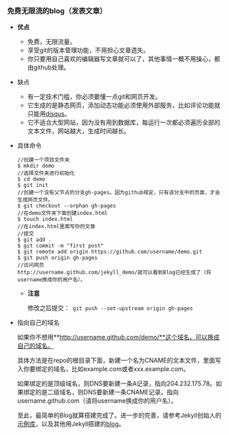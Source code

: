 ### 免费无限流的blog（发表文章）

* **优点**

  * 免费，无限流量。
  * 享受git的版本管理功能，不用担心文章遗失。
  * 你只要用自己喜欢的编辑器写文章就可以了，其他事情一概不用操心，都由github处理。

* 缺点

  * 有一定技术门槛，你必须要懂一点git和网页开发。
  * 它生成的是静态网页，添加动态功能必须使用外部服务，比如评论功能就只能用[disqus](http://disqus.com/)。
  * 它不适合大型网站，因为没有用到数据库，每运行一次都必须遍历全部的文本文件，网站越大，生成时间越长。

* 具体命令

  ```
  //创建一个项目文件夹
  $ mkdir demo
  //选择文件夹进行初始化
  $ cd demo
  $ git init
  //创建一个没有父节点的分支gh-pages。因为github规定，只有该分支中的页面，才会生成网页文件。
  $ git checkout --orphan gh-pages
  //在demo文件夹下面创建index.html
  $ touch index.html
  //在index.html里面写你的文章
  //提交
  $ git add .
  $ git commit -m "first post"
  $ git remote add origin https://github.com/username/demo.git
  $ git push origin gh-pages
  //访问网页
  http://username.github.com/jekyll_demo/就可以看到Blog已经生成了（将username换成你的用户名）。
  ```

  * **注意**

    修改之后提交：` git push --set-upstream origin gh-pages`

* 指向自己的域名

  如果你不想用**http://username.github.com/demo/**这个域名，可以换成自己的域名。

  具体方法是在repo的根目录下面，新建一个名为CNAME的文本文件，里面写入你要绑定的域名，比如example.com或者xxx.example.com。

  如果绑定的是顶级域名，则DNS要新建一条A记录，指向204.232.175.78。如果绑定的是二级域名，则DNS要新建一条CNAME记录，指向username.github.com（请将username换成你的用户名）。

  至此，最简单的Blog就算搭建完成了。进一步的完善，请参考Jekyll创始人的[示例库](https://github.com/mojombo/tpw)，以及其他用Jekyll搭建的[blog](https://github.com/mojombo/jekyll/wiki/Sites)。

